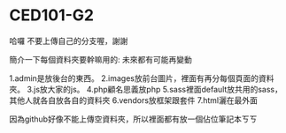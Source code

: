 # CED101-G2

哈囉  不要上傳自己的分支喔，謝謝

簡介一下每個資料夾要幹嘛用的: 未來都有可能再變動

1.admin是放後台的東西。
2.images放前台圖片，裡面有再分每個頁面的資料夾。
3.js放大家的js。
4.php顧名思義放php
5.sass裡面default放共用的sass，其他人就各自放各自的資料夾
6.vendors放框架跟套件
7.html灑在最外面

因為github好像不能上傳空資料夾，所以裡面都有放一個佔位筆記本ㄎㄎ
